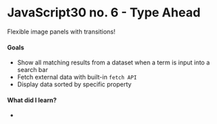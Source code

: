 # JavaScript30 no. 6 - Type Ahead

Flexible image panels with transitions!

<!-- [See the gallery on CodePen!](https://codepen.io/nichelicorn/pen/rNwzWJq) -->

#### Goals
* Show all matching results from a dataset when a term is input into a search bar
* Fetch external data with built-in `fetch API`
* Display data sorted by specific property

#### What did I learn?
* 